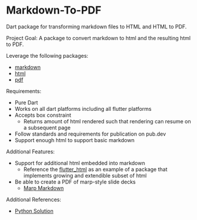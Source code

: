 # Markdown-To-PDF
Dart package for transforming markdown files to HTML and HTML to PDF.

Project Goal:
A package to convert markdown to html and the resulting html to PDF.

Leverage the following packages:
- [markdown](https://pub.dev/packages/markdown)
- [html](https://pub.dev/packages/html)
- [pdf](https://pub.dev/packages/pdf)

Requirements:
- Pure Dart
- Works on all dart platforms including all flutter platforms
- Accepts box constraint
  - Returns amount of html rendered such that rendering can resume on a subsequent page
- Follow standards and requirements for publication on pub.dev
- Support enough html to support basic markdown

Additional Features:
- Support for additional html embedded into markdown
  - Reference the [flutter_html](https://pub.dev/packages/flutter_html) as an example of a package that implements growing and extendible subset of html
- Be able to create a PDF of marp-style slide decks
  - [Marp Markdown](https://marp.app)

Additional References:
- [Python Solution](https://weasyprint.org)
